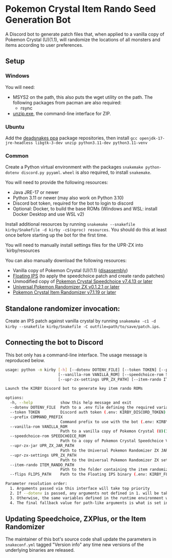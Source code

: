 # Pokemon Crystal Item Rando Seed Generation Bot

A Discord bot to generate patch files that, when applied to a vanilla copy of Pokemon Crystal (U)(1.1), will randomize the locations of all monsters and items according to user preferences.

## Setup

### Windows

You will need:
- MSYS2 on the path, this also puts the wget utility on the path. The following packages from pacman are also required:
  - rsync
- [unzip.exe](http://stahlworks.com/tool-zipunzip), the command-line interface for ZIP.

### Ubuntu

Add the [deadsnakes ppa](https://launchpad.net/~deadsnakes/+archive/ubuntu/ppa) package repositories, then install `gcc openjdk-17-jre-headless libgtk-3-dev unzip python3.11-dev python3.11-venv`

### Common

Create a Python virtual environment with the packages `snakemake python-dotenv discord.py pyyaml`. `wheel` is also required, to install `snakemake`.

You will need to provide the following resources:

- Java JRE-17 or newer
- Python 3.11 or newer (may also work on Python 3.10)
- Discord bot token, required for the bot to login to discord
- Optional: Docker, to build the base ROMs (Windows and WSL: install Docker Desktop and use WSL v2)

Install additional resources by running `snakemake --snakefile kirby/Snakefile -d kirby -c$(nproc) resources`. You should do this at least once before starting up the bot for the first time.

You will need to manually install settings files for the UPR-ZX into `kirby/resources

You can also manually download the following resources:
- Vanilla copy of Pokemon Crystal (U)(1.1) ([disassembly](/pret/pokecrystal))
- [Floating IPS](https://www.smwcentral.net/?p=section&a=details&id=11474) (to apply the speedchoice patch and create rando patches)
- Unmodified copy of [Pokemon Crystal Speedchoice v7.4.13 or later](/choatix/pokecrystal-speedchoice/releases/tag/latest)
- [Universal Pokemon Randomizer ZX v0.1.2.1 or later](/choatix/zxplus/releases/tag/latest)
- [Pokemon Crystal Item Randomizer v7.1.19 or later](/choatix/Pokemon-Crystal-Item-Randomizer/releases/tag/latest)

## Standalone randomizer invocation:

Create an IPS patch against vanilla crystal by running `snakemake -c1 -d kirby --snakefile kirby/Snakefile -C outfile=path/to/save/patch.ips`.

## Connecting the bot to Discord

This bot only has a command-line interface. The usage message is reproduced below.

```bash
usage: python -m kirby [-h] [--dotenv DOTENV_FILE] [--token TOKEN] [--prefix COMMAND_PREFIX]
                       [--vanilla-rom VANILLA_ROM] [--speedchoice-rom SPEEDCHOICE_ROM] [--upr-zx-jar UPR_ZX_JAR_PATH]   
                       [--upr-zx-settings UPR_ZX_PATH] [--item-rando ITEM_RANDO_PATH] [--flips FLIPS_PATH]

Launch the KIRBY Discord bot to generate key item rando ROMs

options:
  -h, --help            show this help message and exit
  --dotenv DOTENV_FILE  Path to a .env file defining the required variables. See kirby.example.env for details.
  --token TOKEN         Discord auth token (.env: KIRBY_DISCORD_TOKEN)
  --prefix COMMAND_PREFIX
                        Command prefix to use with the bot (.env: KIRBY_COMMAND_PREFIX)
  --vanilla-rom VANILLA_ROM
                        Path to a vanilla copy of Pokemon Crystal (U)(1.1) (.env: KIRBY_VANILLA_ROM)
  --speedchoice-rom SPEEDCHOICE_ROM
                        Path to a copy of Pokemon Crystal Speedchoice V7 Shopsanity (.env: KIRBY_SPEEDCHOICE_ROM)       
  --upr-zx-jar UPR_ZX_JAR_PATH
                        Path to the Universal Pokemon Randomizer ZX JAR (.env: KIRBY_UPR_ZX_JAR)
  --upr-zx-settings UPR_ZX_PATH
                        Path to the Universal Pokemon Randomizer ZX settings folder (.env: KIRBY_UPR_ZX_SETTINGS)       
  --item-rando ITEM_RANDO_PATH
                        Path to the folder containing the item randomizer CLI and modes (.env: KIRBY_ITEM_RANDO_PATH)   
  --flips FLIPS_PATH    Path to the Floating IPS binary (.env: KIRBY_FLOATING_IPS)

Parameter resolution order:
  1. Arguments passed via this interface will take top priority
  2. If --dotenv is passed, any arguments not defined in 1. will be taken from the dotenv file
  3. Otherwise, the same variables defined in the runtime environment will be used
  4. The final fallback value for path-like arguments is what is set in snakeconf.yml.
```

## Updating Speedchoice, ZXPlus, or the Item Randomizer

The maintainer of this bot's source code shall update the parameters in `snakeconf.yml` tagged "Version info" any time new versions of the underlying binaries are released.
